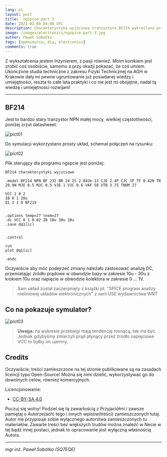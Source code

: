 ```yaml
---
lang: pl
layout: post
title:  ngspice part 3
date: 2021-02-04 04:00 UTC 
description: Charakterystyka wyjściowa tranzystora BF214 wykreślona przy użyciu ngspice
image: /images/electronics/ngspice-part-3.jpg
author: Paweł Sobótka
tags: [opensource, diy, electronics]
comments: true
---
```

Z wykształcenia jestem Inżynierem, z pasji również. Moim konikiem jest zrobić coś osobiście, samemu a przy okazji pokazać, że coś umiem. Ukończone studia techniczne z zakresu Fizyki Technicznej na AGH w Krakowie dały mi pewne ugruntowanie już posiadanej wiedzy i umiejętności, reszta to całe lata praktyki i co nie jest mi obojętne, nadal tą wiedzę i umiejętności rozwijam!

- - - 

## BF214

Jest to bardzo stary tranzystor NPN małej mocy, wielkiej częstotliwości, poniżej zrzut datasheeet:

![pict01]({{site.url}}{{site.baseurl}}/images/trans01/bf214.jpg "datasheet")

Do symulacji wykorzystano prosty układ, schemat połączeń na rysunku:

![pict02]({{site.url}}{{site.baseurl}}/images/trans01/bf214-lab-connection.jpg "lab connection")

Plik sterujący dla programu ngspcie jest poniżej:

```
BF214 charakterystyki wyjsciowe

.model BF214 NPN BF 232 BR 24 IS 2.043e-13 CJE 2.4P CJC 1P TF 0.42N TR 28.9N MJE 0.5 MJC 0.5 VJE 1 VJC 0.6 VAF 50 XTB 3.75 TNOM 27

VCC 2 0 2
IB 0 1 20u
Q1 2 1 0 BF214


.options temp=27 tnom=27
.dc VCC 0 1 0.02 IB 10u 30u 10u
.save @q1[ic]


.control

run
plot @q1[ic]

.endc
```


Oczywiście aby móc podejrzeć zmiany należało zastosować analizę DC, przemiatając źródło prądowe w obwodzie bazy w zakresie 10u - 30u z krokiem 10u oraz napięcie w obwodzie kolektora w zakresie 0 ... 1V.

>Sam układ został zaczerpnięty z książki pt. "SPICE program analizy nieliniowej układów elektronicznych" z serii USE wydawnictwa WNT


## Co na pokazuje symulator?

![pict03]({{site.url}}{{site.baseurl}}/images/trans01/bf214-out.jpg "output characteristic")


>**Uwaga:** na wykresie przebiegi mają tendencję rosnącą,  tak ma być. Jednak gdybyśmy zmierzyli prąd płynący przez źródło napięciowe VCC to byłby on ujemny.

## Credits

Oczywiście, treści zamieszczone na tej stronie publikowane są na zasadach licencji typu Open-Source! Można się nimi dzielić, wykorzystywać go do dowolnych celów, również komercyjnych.

Licencjonowanie:

- [CC-BY-SA 4.0](https://creativecommons.org/licenses/by-sa/4.0/ "license text")

Poczuj się wolny! Podziel się tą zawartością z Przyjaciółmi i zawsze pamiętaj o Autorze(ach) tego i innych wpisów(treści) zamieszczonych tutaj. Autor nie przypisuje sobie wyłącznego autorstwa zamieszczonych tu materiałów. Zawarte treści bez większych trudów można znaleźć w Necie w tej bądź innej postaci, jednak to opracowanie jest wyłączną własnością Autora.

- - -

_mgr inż. Paweł Sobótka (SQ7EQE)_
